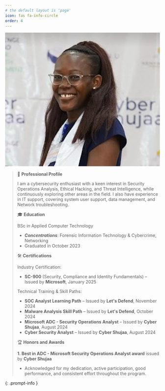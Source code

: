```yaml
---
# the default layout is 'page'
icon: fas fa-info-circle
order: 4
---
```


![Alt Text](/assets/img/CyberShujaa.JPG)

>
>💼 **Professional Profile**
>
>I am a cybersecurity enthusiast with a keen interest in Security Operations Analysis, Ethical Hacking, and Threat Intelligence, while continuously exploring other areas in the field.  I also have experience in IT support, covering system user support, data management, and Network troubleshooting. 
>
>🎓 **Education**
>
>BSc in Applied Computer Technology
> - ***Concentrations***: Forensic Information Technology & Cybercrime, Networking
> - Graduated in October 2023
>
>🛠️ **Certifications** 
>
>Industry Certification:
>  
> - **SC-900** (Security, Compliance and Identity Fundamentals) – Issued by **Microsoft**, January 2025 
>
> Technical Training & Skill Paths:
> - **SOC Analyst Learning Path** – Issued by **Let's Defend**, November 2024  
> - **Malware Analysis Skill Path** – Issued by **Let's Defend**, October 2024 
> - **Microsoft ADC - Security Operations Analyst** – Issued by **Cyber Shujaa**, August 2024 
> - **Cyber Security Analyst** – Issued by **Cyber Shujaa**, August 2024 
>
> 🏆 **Honors and Awards**
>
> **1. Best in ADC - Microsoft Security Operations Analyst award** issued by **Cyber Shujaa**
> - Acknowledged for my dedication, active participation, good performance, and consistent effort throughout the program.
> 
{: .prompt-info }


              